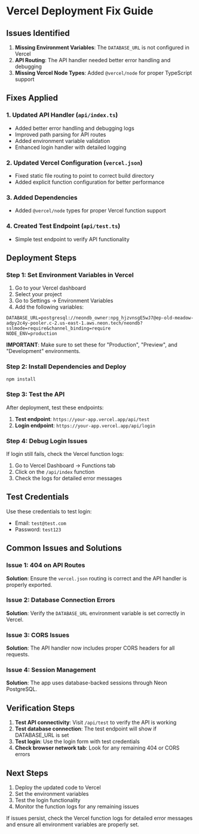 # Vercel Deployment Fix Guide

## Issues Identified

1. **Missing Environment Variables**: The `DATABASE_URL` is not configured in Vercel
2. **API Routing**: The API handler needed better error handling and debugging
3. **Missing Vercel Node Types**: Added `@vercel/node` for proper TypeScript support

## Fixes Applied

### 1. Updated API Handler (`api/index.ts`)
- Added better error handling and debugging logs
- Improved path parsing for API routes
- Added environment variable validation
- Enhanced login handler with detailed logging

### 2. Updated Vercel Configuration (`vercel.json`)
- Fixed static file routing to point to correct build directory
- Added explicit function configuration for better performance

### 3. Added Dependencies
- Added `@vercel/node` types for proper Vercel function support

### 4. Created Test Endpoint (`api/test.ts`)
- Simple test endpoint to verify API functionality

## Deployment Steps

### Step 1: Set Environment Variables in Vercel

1. Go to your Vercel dashboard
2. Select your project
3. Go to Settings → Environment Variables
4. Add the following variables:

```
DATABASE_URL=postgresql://neondb_owner:npg_hjzvnsgE5wJ7@ep-old-meadow-adpy2c4y-pooler.c-2.us-east-1.aws.neon.tech/neondb?sslmode=require&channel_binding=require
NODE_ENV=production
```

**IMPORTANT**: Make sure to set these for "Production", "Preview", and "Development" environments.

### Step 2: Install Dependencies and Deploy

```bash
npm install
```

### Step 3: Test the API

After deployment, test these endpoints:

1. **Test endpoint**: `https://your-app.vercel.app/api/test`
2. **Login endpoint**: `https://your-app.vercel.app/api/login`

### Step 4: Debug Login Issues

If login still fails, check the Vercel function logs:

1. Go to Vercel Dashboard → Functions tab
2. Click on the `/api/index` function
3. Check the logs for detailed error messages

## Test Credentials

Use these credentials to test login:
- Email: `test@test.com`
- Password: `test123`

## Common Issues and Solutions

### Issue 1: 404 on API Routes
**Solution**: Ensure the `vercel.json` routing is correct and the API handler is properly exported.

### Issue 2: Database Connection Errors
**Solution**: Verify the `DATABASE_URL` environment variable is set correctly in Vercel.

### Issue 3: CORS Issues
**Solution**: The API handler now includes proper CORS headers for all requests.

### Issue 4: Session Management
**Solution**: The app uses database-backed sessions through Neon PostgreSQL.

## Verification Steps

1. **Test API connectivity**: Visit `/api/test` to verify the API is working
2. **Test database connection**: The test endpoint will show if DATABASE_URL is set
3. **Test login**: Use the login form with test credentials
4. **Check browser network tab**: Look for any remaining 404 or CORS errors

## Next Steps

1. Deploy the updated code to Vercel
2. Set the environment variables
3. Test the login functionality
4. Monitor the function logs for any remaining issues

If issues persist, check the Vercel function logs for detailed error messages and ensure all environment variables are properly set.
